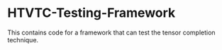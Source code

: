 # HTVTC-Testing-Framework

This contains code for a framework that can test the tensor completion technique.
